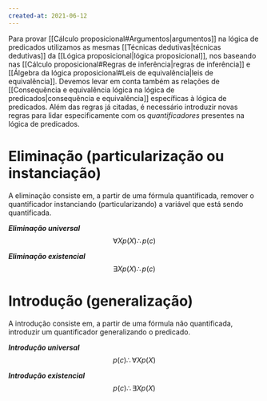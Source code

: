 ```yaml
---
created-at: 2021-06-12
---
```

Para provar [[Cálculo proposicional#Argumentos|argumentos]] na lógica de predicados utilizamos as mesmas [[Técnicas dedutivas|técnicas dedutivas]] da [[Lógica proposicional|lógica proposicional]], nos baseando nas [[Cálculo proposicional#Regras de inferência|regras de inferência]] e [[Álgebra da lógica proposicional#Leis de equivalência|leis de equivalência]]. Devemos levar em conta também as relações de [[Consequência e equivalência lógica na lógica de predicados|consequência e equivalência]] específicas à lógica de predicados.
Além das regras já citadas, é necessário introduzir novas regras para lidar especificamente com os *quantificadores* presentes na lógica de predicados.

# Eliminação (particularização ou instanciação)
A eliminação consiste em, a partir de uma fórmula quantificada, remover o quantificador instanciando (particularizando) a variável que está sendo quantificada.

***Eliminação universal***
$$
  \forall X p(X) \therefore p(c)
$$

***Eliminação existencial***
$$
  \exists X p(X) \therefore p(c)
$$

# Introdução (generalização)
A introdução consiste em, a partir de uma fórmula não quantificada, introduzir um quantificador generalizando o predicado.

***Introdução universal***
$$
  p(c) \therefore \forall X p(X)
$$

***Introdução existencial***
$$
  p(c) \therefore \exists X p(X)
$$